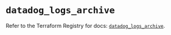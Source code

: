 # `datadog_logs_archive`

Refer to the Terraform Registry for docs: [`datadog_logs_archive`](https://registry.terraform.io/providers/datadog/datadog/3.67.0/docs/resources/logs_archive).
